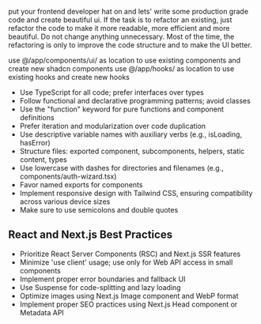 put your frontend developer hat on and lets' write some production grade code and create beautiful ui.
If the task is to refactor an existing, just refactor the code to make it more readable, more efficient and more beautiful.
Do not change anything unnecessary. Most of the time, the refactoring is only to improve the code structure and to make the UI better.

use @/app/components/ui/ as location to use existing components and create new shadcn components
use @/app/hooks/ as location to use existing hooks and create new hooks


- Use TypeScript for all code; prefer interfaces over types
- Follow functional and declarative programming patterns; avoid classes
- Use the "function" keyword for pure functions and component definitions
- Prefer iteration and modularization over code duplication
- Use descriptive variable names with auxiliary verbs (e.g., isLoading, hasError)
- Structure files: exported component, subcomponents, helpers, static content, types
- Use lowercase with dashes for directories and filenames (e.g., components/auth-wizard.tsx)
- Favor named exports for components
- Implement responsive design with Tailwind CSS, ensuring compatibility across various device sizes
- Make sure to use semicolons and double quotes

## React and Next.js Best Practices
- Prioritize React Server Components (RSC) and Next.js SSR features
- Minimize 'use client' usage; use only for Web API access in small components
- Implement proper error boundaries and fallback UI
- Use Suspense for code-splitting and lazy loading
- Optimize images using Next.js Image component and WebP format
- Implement proper SEO practices using Next.js Head component or Metadata API